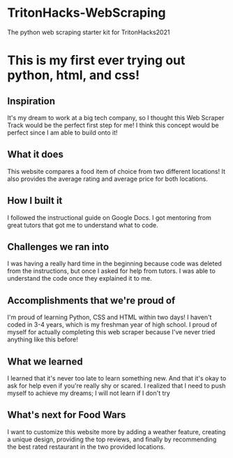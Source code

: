 # TritonHacks-WebScraping
The python web scraping starter kit for TritonHacks2021
# This is my first ever trying out python, html, and css! 
## Inspiration
It's my dream to work at a big tech company, so I thought this Web Scraper Track would be the perfect first step for me! I think this concept would be perfect since I am able to build onto it!

## What it does
This website compares a food item of choice from two different locations! It also provides the average rating and average price for both locations.

## How I built it
I followed the instructional guide on Google Docs. I got mentoring from great tutors that got me to understand what to code. 

## Challenges we ran into
I was having a really hard time in the beginning because code was deleted from the instructions, but once I asked for help from tutors. I was able to understand the code once they explained it to me. 

## Accomplishments that we're proud of
I'm proud of learning Python, CSS and HTML within two days! I haven't coded in 3-4 years, which is my freshman year of high school. I proud of myself for actually completing this web scraper because I've never tried anything like this before! 

## What we learned
I learned that it's never too late to learn something new. And that it's okay to ask for help even if you're really shy or scared. I realized that I need to push myself to achieve my dreams; I will not learn if I don't try
## What's next for Food Wars
I want to customize this website more by adding a weather feature, creating a unique design, providing the top reviews, and finally by recommending the best rated restaurant in the two provided locations. 
